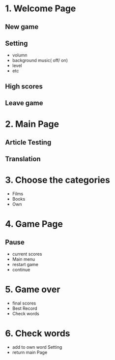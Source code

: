 # 1. Welcome Page

## New game
         
## Setting
  * volumn 
  * background music( off/ on)
  * level
  * etc

## High scores

##  Leave game

# 2. Main Page

## Article Testing

## Translation

# 3. Choose the categories

* Films
*  Books
*  Own

# 4. Game Page
## Pause
   * current scores
   * Main menu
   * restart game 
   * continue
# 5. Game over
* final scores
* Best Record
* Check words

# 6. Check words
 * add to own word Setting
 * return main Page



